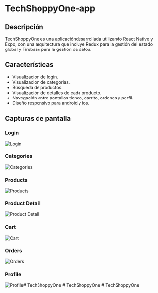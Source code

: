 # TechShoppyOne-app

## Descripción
TechShoppyOne es una aplicacióndesarrollada utilizando React Native y Expo, con una arquitectura que incluye Redux para la gestión del estado global y Firebase para la gestión de datos.

## Características
- Visualizacion de login.
- Visualizacion de categorias.
- Búsqueda de productos.
- Visualización de detalles de cada producto.
- Navegación entre pantallas tienda, carrito, ordenes y perfil.
- Diseño responsivo para android y ios.

## Capturas de pantalla

### Login
![Login](./assets/capturas/login.PNG)

### Categories
![Categories](/assets/capturas/categories.PNG)

### Products
![Products](/assets/capturas/products.PNG)

### Product Detail
![Product Detail](/assets/capturas/productDetail.PNG)

### Cart
![Cart](/assets/capturas/cart.PNG)

### Orders
![Orders](/assets/capturas/orders.PNG)

### Profile
![Profile](/assets/capturas/profile.PNG)#   T e c h S h o p p y O n e  
 #   T e c h S h o p p y O n e  
 #   T e c h S h o p p y O n e  
 